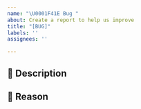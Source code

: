 ```yaml
---
name: "\U0001F41E Bug "
about: Create a report to help us improve
title: "[BUG]"
labels: ''
assignees: ''

---
```


## 📄 Description

## 📄 Reason
